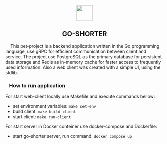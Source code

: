 <p align="center" ><img src="https://media.tenor.com/L7YcQoDk9dsAAAAi/cut-it-out-scissors.gif" height="50"/></p> 
<h2 align="center">GO-SHORTER</h2>

&nbsp;&nbsp;&nbsp;&nbsp;This pet-project is a backend application written in the Go programming language, use gRPC for efficient communication between client and service. The project use PostgreSQL as the primary database for persistent data storage and Redis as in-memory cache for faster access to frequently used information. Also a web client was created with a simple UI, using the stdlib.

<h3>&nbsp;&nbsp;&nbsp;How to run application</h3>

For start web-client locally use Makefile and execute commands bellow:

- set environment variables: `make set-env`
- build client: `make build-client`
- start client: `make run-client`

For start server in Docker conteiner use docker-compose and Dockerfile:

- start go-shorter server, run command: `docker compose up` 
